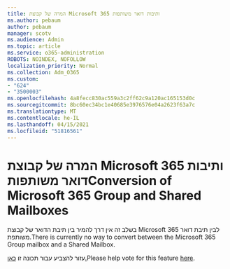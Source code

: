 ```yaml
---
title: המרה של קבוצת Microsoft 365 ותיבות דואר משותפות
ms.author: pebaum
author: pebaum
manager: scotv
ms.audience: Admin
ms.topic: article
ms.service: o365-administration
ROBOTS: NOINDEX, NOFOLLOW
localization_priority: Normal
ms.collection: Adm_O365
ms.custom:
- "624"
- "3500003"
ms.openlocfilehash: 4a8fecc830ac559a3c2ff62c9a120ac165153d0c
ms.sourcegitcommit: 8bc60ec34bc1e40685e3976576e04a2623f63a7c
ms.translationtype: MT
ms.contentlocale: he-IL
ms.lasthandoff: 04/15/2021
ms.locfileid: "51816561"
---
```

# <a name="conversion-of-microsoft-365-group-and-shared-mailboxes"></a><span data-ttu-id="6ff33-102">המרה של קבוצת Microsoft 365 ותיבות דואר משותפות</span><span class="sxs-lookup"><span data-stu-id="6ff33-102">Conversion of Microsoft 365 Group and Shared Mailboxes</span></span>

<span data-ttu-id="6ff33-103">בשלב זה אין דרך להמיר בין תיבת הדואר של קבוצת Microsoft 365 לבין תיבת דואר משותפת.</span><span class="sxs-lookup"><span data-stu-id="6ff33-103">There is currently no way to convert between the Microsoft 365 Group mailbox and a Shared Mailbox.</span></span>

<span data-ttu-id="6ff33-104">עזור להצביע עבור תכונה זו [כאן.](https://aka.ms/M365GroupToShared)</span><span class="sxs-lookup"><span data-stu-id="6ff33-104">Please help vote for this feature [here](https://aka.ms/M365GroupToShared).</span></span>
